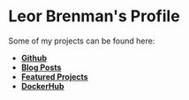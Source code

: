 # Leor Brenman's Profile

Some of my projects can be found here:
* [**Github**](https://github.com/lbrenman?tab=repositories)
* [**Blog Posts**](https://www.linkedin.com/in/leorbrenman/#Projects)
* [**Featured Projects**](https://www.linkedin.com/in/leorbrenman/#Featured)
* [**DockerHub**](https://hub.docker.com/u/lbrenman)

<!--
**lbrenman/lbrenman** is a ✨ _special_ ✨ repository because its `README.md` (this file) appears on your GitHub profile.

Here are some ideas to get you started:

- 🔭 I’m currently working on ...
- 🌱 I’m currently learning ...
- 👯 I’m looking to collaborate on ...
- 🤔 I’m looking for help with ...
- 💬 Ask me about ...
- 📫 How to reach me: ...
- 😄 Pronouns: ...
- ⚡ Fun fact: ...

### Hi there 👋
-->
